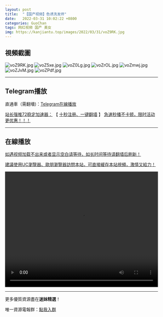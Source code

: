 ```yaml
---
layout: post
title:  "【国产视频】色诱洗发师"
date:   2022-03-31 10:02:22 +0800
categories: GuoChan
tags: 网红视频 国产 美女
img: https://kanjiantu.top/images/2022/03/31/voZ9RK.jpg
---
```



## 視頻截圖

![voZ9RK.jpg](https://kanjiantu.top/images/2022/03/31/voZ9RK.jpg)
![voZ5xe.jpg](https://kanjiantu.top/images/2022/03/31/voZ5xe.jpg)
![voZ0Lg.jpg](https://kanjiantu.top/images/2022/03/31/voZ0Lg.jpg)
![voZrOL.jpg](https://kanjiantu.top/images/2022/03/31/voZrOL.jpg)
![voZmwj.jpg](https://kanjiantu.top/images/2022/03/31/voZmwj.jpg)
![voZJvM.jpg](https://kanjiantu.top/images/2022/03/31/voZJvM.jpg)
![voZPdf.jpg](https://kanjiantu.top/images/2022/03/31/voZPdf.jpg)

* * *
## Telegram播放

直通車（需翻墻)：[Telegram在線播放](https://t.me/mimeijingxuan/139)

<u>站长强推72稳定加速器：</u> 【 [十秒注册、一键翻墙](https://72vpn.xyz/#/register?code=mimei) 】
<u>  急速秒播不卡顿，限时活动更优惠！！！</u>
* * *
## 在線播放
<u>如遇视频加载不出来或者显示空白请等待，如长时间等待请翻墙后刷新！</u>

<u>建議使用UC瀏覽器、歐朋瀏覽器訪問本站，可直接緩存本站視頻，激情又給力！</u>
<center><video src="https://cdn.publer.io/uploads/videos/624490bedb2797743f728fa9/119c311468b6fb6249c7c6f8101a766a.mp4" width="100%" height="380px" controls="controls"></video></center>

* * *
更多優質資源盡在**迷妹精選**！

唯一資源電報群：[點我入群](https://t.me/mimeijingxuan)


